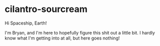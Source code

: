 # cilantro-sourcream

Hi Spaceship, Earth!

I'm Bryan, and I'm here to hopefully figure this shit out a little bit. I hardly know what I'm getting into at all, but here goes nothing!

